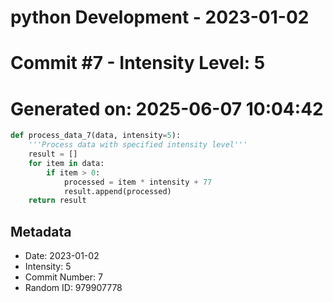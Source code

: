 ﻿# python Development - 2023-01-02
# Commit #7 - Intensity Level: 5
# Generated on: 2025-06-07 10:04:42
```python
def process_data_7(data, intensity=5):
    '''Process data with specified intensity level'''
    result = []
    for item in data:
        if item > 0:
            processed = item * intensity + 77
            result.append(processed)
    return result
```
## Metadata
- Date: 2023-01-02
- Intensity: 5
- Commit Number: 7
- Random ID: 979907778
